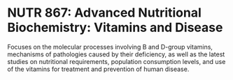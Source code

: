 # NUTR 867: Advanced Nutritional Biochemistry: Vitamins and Disease

Focuses on the molecular processes involving B and D-group vitamins, mechanisms of pathologies caused by their deficiency, as well as the latest studies on nutritional requirements, population consumption levels, and use of the vitamins for treatment and prevention of human disease.
